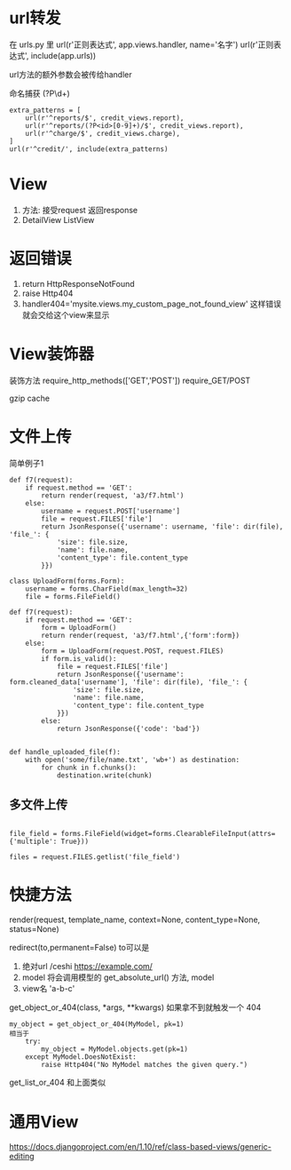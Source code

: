 # url转发 #
在 urls.py 里
url(r'正则表达式', app.views.handler, name='名字')
url(r'正则表达式', include(app.urls))

url方法的额外参数会被传给handler

命名捕获
(?P<pk>\d+)


```
extra_patterns = [
    url(r'^reports/$', credit_views.report),
    url(r'^reports/(?P<id>[0-9]+)/$', credit_views.report),
    url(r'^charge/$', credit_views.charge),
]
url(r'^credit/', include(extra_patterns)
```

# View #
1. 方法: 接受request 返回response
2. DetailView ListView

# 返回错误 #
1. return HttpResponseNotFound
2. raise Http404
3. handler404='mysite.views.my_custom_page_not_found_view' 这样错误就会交给这个view来显示

# View装饰器 #

装饰方法
require_http_methods(['GET','POST'])
require_GET/POST


gzip
cache

# 文件上传 #
简单例子1
```
def f7(request):
    if request.method == 'GET':
        return render(request, 'a3/f7.html')
    else:
        username = request.POST['username']
        file = request.FILES['file']
        return JsonResponse({'username': username, 'file': dir(file), 'file_': {
            'size': file.size,
            'name': file.name,
            'content_type': file.content_type
        }})
```

```
class UploadForm(forms.Form):
    username = forms.CharField(max_length=32)
    file = forms.FileField()

def f7(request):
    if request.method == 'GET':
        form = UploadForm()
        return render(request, 'a3/f7.html',{'form':form})
    else:
        form = UploadForm(request.POST, request.FILES)
        if form.is_valid():
            file = request.FILES['file']
            return JsonResponse({'username': form.cleaned_data['username'], 'file': dir(file), 'file_': {
                'size': file.size,
                'name': file.name,
                'content_type': file.content_type
            }})
        else:
            return JsonResponse({'code': 'bad'})


```

```
def handle_uploaded_file(f):
    with open('some/file/name.txt', 'wb+') as destination:
        for chunk in f.chunks():
            destination.write(chunk)
```

## 多文件上传 ##
```

file_field = forms.FileField(widget=forms.ClearableFileInput(attrs={'multiple': True}))

files = request.FILES.getlist('file_field')

```

# 快捷方法 #
render(request, template_name, context=None, content_type=None, status=None)

redirect(to,permanent=False)
to可以是
1. 绝对url /ceshi https://example.com/
2. model 将会调用模型的 get_absolute_url() 方法, model
3. view名 'a-b-c'

get_object_or_404(class, \*args, \*\*kwargs)
如果拿不到就触发一个 404
```
my_object = get_object_or_404(MyModel, pk=1)
相当于
    try:
        my_object = MyModel.objects.get(pk=1)
    except MyModel.DoesNotExist:
        raise Http404("No MyModel matches the given query.")
```

get_list_or_404 和上面类似

# 通用View #
https://docs.djangoproject.com/en/1.10/ref/class-based-views/generic-editing

